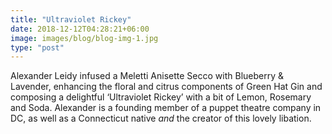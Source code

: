 ```yaml
---
title: "Ultraviolet Rickey"
date: 2018-12-12T04:28:21+06:00
image: images/blog/blog-img-1.jpg
type: "post"
---
```


Alexander Leidy infused a Meletti Anisette Secco with Blueberry & Lavender, enhancing the floral and citrus components of Green Hat Gin and composing a delightful ‘Ultraviolet Rickey’ with a bit of Lemon, Rosemary and Soda. Alexander is a founding member of a puppet theatre company in DC, as well as a Connecticut native *and* the creator of this lovely libation.

